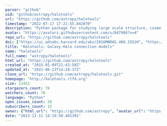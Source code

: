 ```yaml
---
parser: "github"
uid: "github/astropy/halotools"
url: "https://github.com/astropy/halotools"
timestamp: "2022-07-17 17:21:55.842070"
description: "Python package for studying large scale structure, cosmology, and galaxy evolution using N-body simulations and halo models"
avatar: "https://avatars.githubusercontent.com/u/847984?v=4"
repo_url: "https://github.com/astropy/halotools"
doi: ["https://ui.adsabs.harvard.edu/abs/2016MNRAS.460.2552H", "https://ui.adsabs.harvard.edu/abs/2016ascl.soft04005H/abstract"]
title: "Halotools: Galaxy-Halo connection models"
name: "halotools"
full_name: "astropy/halotools"
html_url: "https://github.com/astropy/halotools"
created_at: "2015-01-09T21:43:58Z"
updated_at: "2022-06-23T14:28:37Z"
clone_url: "https://github.com/astropy/halotools.git"
homepage: "http://halotools.rtfd.org"
size: 12452
stargazers_count: 78
watchers_count: 78
language: "Python"
open_issues_count: 58
subscribers_count: 15
owner: {"html_url": "https://github.com/astropy", "avatar_url": "https://avatars.githubusercontent.com/u/847984?v=4", "login": "astropy", "type": "Organization"}
date: "2023-11-11 14:19:50.401391"
---
```

